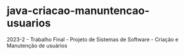 # java-criacao-manuntencao-usuarios
2023-2 - Trabalho Final - Projeto de Sistemas de Software - Criação e Manutenção de usuários
